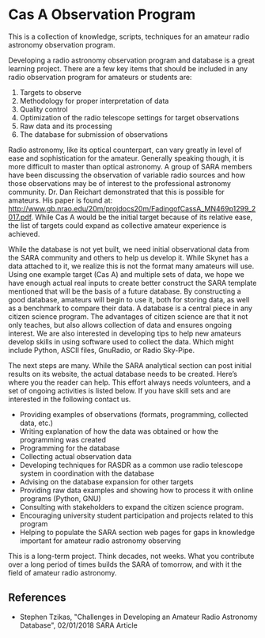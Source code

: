 # Cas A Observation Program

This is a collection of knowledge, scripts, techniques for an amateur radio astronomy observation program.

Developing a radio astronomy observation program and database is a great learning project.  There are a few key items that should be included in any radio observation program for amateurs or students are:

 1.	Targets to observe
 1.	Methodology for proper interpretation of data
 1.	Quality control
 1.	Optimization of the radio telescope settings for target observations
 1.	Raw data and its processing 
 1.	The database for submission of observations

Radio astronomy, like its optical counterpart, can vary greatly in level of ease and sophistication for the amateur.  Generally speaking though, it is more difficult to master than optical astronomy.  A group of SARA members have been discussing the observation of variable radio sources and how those observations may be of interest
to the professional astronomy community.  Dr. Dan Reichart demonstrated that this is possible for amateurs.  His paper is found at: http://www.gb.nrao.edu/20m/projdocs20m/FadingofCassA_MN469p1299_2017.pdf. While Cas A would be the initial target because of its relative ease, the list of targets could expand as collective amateur experience is achieved.

While the database is not yet built, we need initial observational data from the SARA community and others to help us develop it.  While Skynet has a data attached to it, we realize this is not the format many amateurs will use. Using one example target (Cas A) and multiple sets of data, we hope we have enough actual real inputs to create better construct the SARA template mentioned that will be the basis of a future database.  By constructing a good database, amateurs will begin to use it, both for storing data, as well as a benchmark to compare their data. A database is a central piece in any citizen science program.  The advantages of citizen science are that it not only teaches, but also allows collection of data and ensures ongoing interest.  We are also interested in developing tips to help new amateurs develop skills in using software used to collect the data. Which might include Python, ASCII files, GnuRadio, or Radio Sky-Pipe.	

The next steps are many.  While the SARA analytical section can post initial results on its website, the actual database needs to be created.  Here’s where you the reader can help.  This effort always needs volunteers, and a set of ongoing activities is listed below.  If you have skill sets and are interested in the following contact us.

 * Providing examples of observations (formats, programming, collected data, etc.)
 * Writing explanation of how the data was obtained or how the programming was created
 * Programming for the database
 * Collecting actual observation data
 * Developing techniques for RASDR as a common use radio telescope system in coordination with the database
 * Advising on the database expansion for other targets 
 * Providing raw data examples and showing how to process it with online programs (Python, GNU)
 * Consulting with stakeholders to expand the citizen science program.
 * Encouraging university student participation and projects related to this program
 * Helping to populate the SARA section web pages for gaps in knowledge important for amateur radio astronomy observing 

This is a long-term project.  Think decades, not weeks. What you contribute over a long period of times builds the SARA of tomorrow, and with it the field of amateur radio astronomy.

## References

 * Stephen Tzikas, "Challenges in Developing an Amateur Radio Astronomy Database", 02/01/2018 SARA Article

